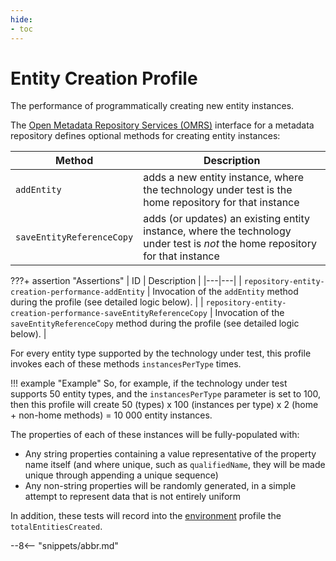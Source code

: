 ```yaml
---
hide:
- toc
---
```


<!-- SPDX-License-Identifier: CC-BY-4.0 -->
<!-- Copyright Contributors to the Egeria project. -->

# Entity Creation Profile

The performance of programmatically creating new entity instances.

The [Open Metadata Repository Services (OMRS)](./services/omrs) interface for a metadata repository defines optional methods for creating entity instances:

| Method | Description |
|---|---|
| `addEntity` | adds a new entity instance, where the technology under test is the home repository for that instance |
| `saveEntityReferenceCopy` | adds (or updates) an existing entity instance, where the technology under test is _not_ the home repository for that instance |

???+ assertion "Assertions"
    | ID | Description |
    |---|---|
    | `repository-entity-creation-performance-addEntity` | Invocation of the `addEntity` method during the profile (see detailed logic below). |
    | `repository-entity-creation-performance-saveEntityReferenceCopy` | Invocation of the `saveEntityReferenceCopy` method during the profile (see detailed logic below). |

For every entity type supported by the technology under test, this profile invokes each of these methods `instancesPerType` times.

!!! example "Example"
    So, for example, if the technology under test supports 50 entity types, and the `instancesPerType` parameter is set to 100, then this profile will create 50 (types) x 100 (instances per type) x 2 (home + non-home methods) = 10 000 entity instances.

The properties of each of these instances will be fully-populated with:

- Any string properties containing a value representative of the property name itself (and where unique, such as `qualifiedName`, they will be made unique through appending a unique sequence)
- Any non-string properties will be randomly generated, in a simple attempt to represent data that is not entirely uniform

In addition, these tests will record into the [environment](environment.md) profile the `totalEntitiesCreated`.

--8<-- "snippets/abbr.md"
